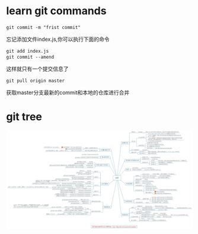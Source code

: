 # learn git commands
    git commit -m "frist commit"


忘记添加文件index.js,你可以执行下面的命令


    git add index.js
    git commit --amend


这样就只有一个提交信息了

    git pull origin master

获取master分支最新的commit和本地的仓库进行合并

# git tree
![git tree](https://github.com/xiaokyo/git-study/blob/master/git_tree.jpg)